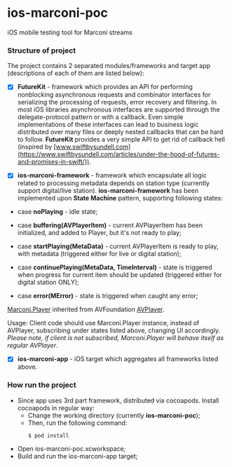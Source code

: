 # ios-marconi-poc
iOS mobile testing tool for Marconi streams

### Structure of project

The project contains 2 separated modules/frameworks and target app (descriptions of each of them are listed below):

- [x] **FutureKit** - framework which provides an API for performing nonblocking asynchronous requests and combinator interfaces for serializing the processing of requests, error recovery and filtering. In most iOS libraries asynchronous interfaces are supported through the delegate-protocol pattern or with a callback. Even simple implementations of these interfaces can lead to business logic distributed over many files or deeply nested callbacks that can be hard to follow. **FutureKit** provides a very simple API to get rid of callback hell (inspired by [www.swiftbysundell.com](https://www.swiftbysundell.com/articles/under-the-hood-of-futures-and-promises-in-swift/)).

- [x] **ios-marconi-framework** - framework which encapsulate all logic related to processing metadata depends on station type (currently support digital/live station).
**ios-marconi-framework** has been implemented upon **State Machine** pattern, supporting following states:

- case **noPlaying** - idle state;

- case **buffering(AVPlayerItem)** -  current AVPlayerItem has been initialized, and added to Player, but it's not ready to play;

- case **startPlaying(MetaData)** -  current AVPlayerItem is ready to play, with metadata (triggered either for live or digital station);

- case **continuePlaying(MetaData, TimeInterval)** - state is triggered when progress for current item should be updated (triggered either for digital station ONLY);

- case **error(MError)** - state is triggered when caught any error;

[Marconi.Player](https://github.com/Entercom/ios-marconi-poc/tree/master/ios-marconi-framework/ios-marconi-framework/MarconiPlayer) inherited from AVFoundation [AVPlayer](https://developer.apple.com/documentation/avfoundation/avplayer).

Usage:
Client code should use Marconi.Player instance, instead of AVPlayer, subscribing under states listed above, changing UI accordingly. 
*Please note, if client is not subscribed, Marconi.Player will behave itself as regular AVPlayer*.


- [x] **ios-marconi-app** - iOS target which aggregates all frameworks listed above.

### How run the project

- Since app uses 3rd part framework, distributed via cocoapods. Install cocoapods in regular way:
	- Change the working directory (currently **ios-marconi-poc**);
	- Then, run the following command:
		```
		$ pod install
		``` 
- Open ios-marconi-poc.xcworkspace;
- Build and run the ios-marconi-app target;


